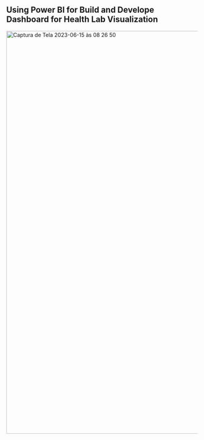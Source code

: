 ## Using Power BI for Build and Develope Dashboard for Health Lab Visualization

<img width="1062" alt="Captura de Tela 2023-06-15 às 08 26 50" src="https://github.com/vitormarquesds/Health-Power-BI-Dashboard/assets/92117147/112d91ee-6c93-4bcb-95a0-6aca2e379bcf">
